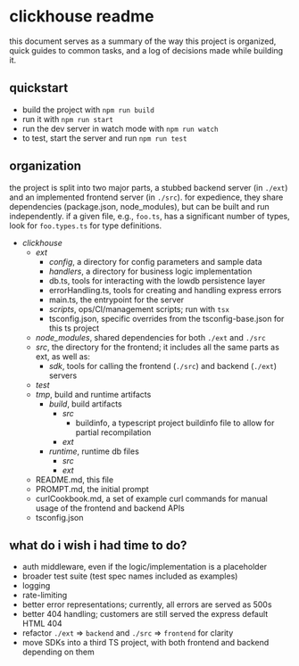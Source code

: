 # clickhouse readme

this document serves as a summary of the way this project is organized, quick guides to common tasks, and a log of decisions made while building it.

## quickstart

- build the project with `npm run build`
- run it with `npm run start`
- run the dev server in watch mode with `npm run watch`
- to test, start the server and run `npm run test`

## organization

the project is split into two major parts, a stubbed backend server (in `./ext`) and an implemented frontend server (in `./src`). for expedience, they share dependencies (package.json, node_modules), but can be built and run independently. if a given file, e.g., `foo.ts`, has a significant number of types, look for `foo.types.ts` for type definitions.

- _clickhouse_
  - _ext_
    - _config_, a directory for config parameters and sample data
    - _handlers_, a directory for business logic implementation
    - db.ts, tools for interacting with the lowdb persistence layer
    - errorHandling.ts, tools for creating and handling express errors
    - main.ts, the entrypoint for the server
    - _scripts_, ops/CI/management scripts; run with `tsx`
    - tsconfig.json, specific overrides from the tsconfig-base.json for this ts project
  - _node_modules_, shared dependencies for both `./ext` and `./src`
  - _src_, the directory for the frontend; it includes all the same parts as ext, as well as:
    - _sdk_, tools for calling the frontend (`./src`) and backend (`./ext`) servers
  - _test_
  - _tmp_, build and runtime artifacts
    - _build_, build artifacts
      - _src_
        - buildinfo, a typescript project buildinfo file to allow for partial recompilation
      - _ext_
    - _runtime_, runtime db files
      - _src_
      - _ext_
  - README.md, this file
  - PROMPT.md, the initial prompt
  - curlCookbook.md, a set of example curl commands for manual usage of the frontend and backend APIs
  - tsconfig.json

## what do i wish i had time to do?

- auth middleware, even if the logic/implementation is a placeholder
- broader test suite (test spec names included as examples)
- logging
- rate-limiting
- better error representations; currently, all errors are served as 500s
- better 404 handling; customers are still served the express default HTML 404
- refactor `./ext` => `backend` and `./src` => `frontend` for clarity
- move SDKs into a third TS project, with both frontend and backend depending on them
